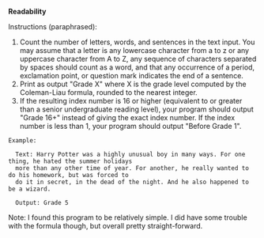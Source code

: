 **Readability**

Instructions (paraphrased): 
1. Count the number of letters, words, and sentences in the text input. You may assume that a letter is any lowercase character from a to z or any uppercase character from A to Z, any sequence of characters separated by spaces should count as a word, and that any occurrence of a period, exclamation point, or question mark indicates the end of a sentence.
2. Print as output "Grade X" where X is the grade level computed by the Coleman-Liau formula, rounded to the nearest integer.
3. If the resulting index number is 16 or higher (equivalent to or greater than a senior undergraduate reading level), your program should output "Grade 16+" instead of giving the exact index number. If the index number is less than 1, your program should output "Before Grade 1".

```
Example: 

  Text: Harry Potter was a highly unusual boy in many ways. For one thing, he hated the summer holidays
  more than any other time of year. For another, he really wanted to do his homework, but was forced to
  do it in secret, in the dead of the night. And he also happened to be a wizard.
  
  Output: Grade 5
```

Note: I found this program to be relatively simple. I did have some trouble with the formula though, but overall pretty straight-forward.
